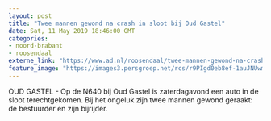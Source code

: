 ```yaml
---
layout: post
title: "Twee mannen gewond na crash in sloot bij Oud Gastel"
date: Sat, 11 May 2019 18:46:00 GMT
categories: 
- noord-brabant 
- roosendaal 
externe_link: "https://www.ad.nl/roosendaal/twee-mannen-gewond-na-crash-in-sloot-bij-oud-gastel~ab8dbeb1/"
feature_image: "https://images3.persgroep.net/rcs/r9PIgd0eb8ef-1auJNUwm5EeGxQ/diocontent/148005447/_fitwidth/400/?appId=21791a8992982cd8da851550a453bd7f&quality=0.7"
---
```


OUD GASTEL - Op de N640 bij Oud Gastel is zaterdagavond een auto in de sloot terechtgekomen. Bij het ongeluk zijn twee mannen gewond geraakt: de bestuurder en zijn bijrijder.
